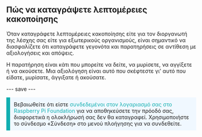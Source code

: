 ## Πώς να καταγράψετε λεπτομέρειες κακοποίησης

Όταν καταγράφετε λεπτομέρειες κακοποίησης είτε για τον διοργανωτή της λέσχης σας είτε για εξωτερικούς οργανισμούς, είναι σημαντικό να διασφαλίζετε ότι καταγράφετε γεγονότα και παρατηρήσεις σε αντίθεση με αξιολογήσεις και απόψεις.

Η παρατήρηση είναι κάτι που μπορείτε να δείτε, να μυρίσετε, να αγγίξετε ή να ακούσετε. Μια αξιολόγηση είναι αυτό που σκέφτεστε γι' αυτό που είδατε, μυρίσατε, άγγιξατε ή ακούσατε.

--- save ---

<p style="border-left: solid; border-width:10px; border-color: #0faeb0; background-color: aliceblue; padding: 10px;">
Βεβαιωθείτε ότι είστε <span style="color: #0faeb0">συνδεδεμένοι στον λογαριασμό σας στο Raspberry Pi Foundation</span> για να αποθηκεύσετε την πρόοδό σας, διαφορετικά η ολοκλήρωσή σας δεν θα καταγραφεί. Χρησιμοποιήστε το σύνδεσμο «Σύνδεση» στο μενού πλοήγησης για να συνδεθείτε.
</p>
